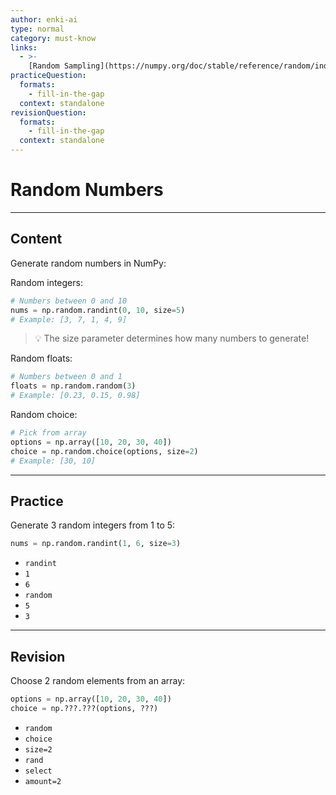 ```yaml
---
author: enki-ai
type: normal
category: must-know
links:
  - >-
    [Random Sampling](https://numpy.org/doc/stable/reference/random/index.html){website}
practiceQuestion:
  formats:
    - fill-in-the-gap
  context: standalone
revisionQuestion:
  formats:
    - fill-in-the-gap
  context: standalone
---
```


# Random Numbers

---

## Content

Generate random numbers in NumPy:

Random integers:

```python
# Numbers between 0 and 10
nums = np.random.randint(0, 10, size=5)
# Example: [3, 7, 1, 4, 9]
```

> 💡 The size parameter determines how many numbers to generate!

Random floats:

```python
# Numbers between 0 and 1
floats = np.random.random(3)
# Example: [0.23, 0.15, 0.98]
```

Random choice:

```python
# Pick from array
options = np.array([10, 20, 30, 40])
choice = np.random.choice(options, size=2)
# Example: [30, 10]
```

---

## Practice

Generate 3 random integers from 1 to 5:

```python
nums = np.random.randint(1, 6, size=3)
```

- `randint`
- `1`
- `6`
- `random`
- `5`
- `3`

---

## Revision

Choose 2 random elements from an array:

```python
options = np.array([10, 20, 30, 40])
choice = np.???.???(options, ???)
```

- `random`
- `choice`
- `size=2`
- `rand`
- `select`
- `amount=2`
